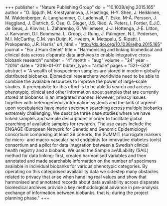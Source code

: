 +++
publisher = "Nature Publishing Group"
doi = "10.1038/ejhg.2015.165"
author = "O. Spjuth, M. Krestyaninova, J. Hastings, H-Y. Shen, J. Heikkinen, M. Waldenberger, A. Langhammer, C. Ladenvall, T. Esko, M-Å. Persson, J. Heggland, J. Dietrich, S. Ose, C. Gieger, J.S. Ried, A. Peters, I. Fortier, E.J.C. de Geus, J. Klovins, L. Zaharenko, G. Willemsen, J-J. Hottenga, J-E. Litton, J. Karvanen, D.I. Boomsma, L. Groop, J. Rung, J. Palmgren, N.L. Pedersen, M.I. McCarthy, C.M. van Duijn, K. Hveem, A. Metspalu, S. Ripatti, I. Prokopenko, J.R. Harris"
url_html = "http://dx.doi.org/10.1038/ejhg.2015.165"
journal = "Eur J Hum Genet"
title = "Harmonising and linking biomedical and clinical data across disparate data archives to enable integrative cross-biobank research"
number = "4"
month = "aug"
volume = "24"
year = "2016"
date = "2016-01-01"
bibtex_type = "article"
pages = "521--528"
abstract = "A wealth of biospecimen samples are stored in modern globally distributed biobanks. Biomedical researchers worldwide need to be able to combine the available resources to improve the power of large-scale studies. A prerequisite for this effort is to be able to search and access phenotypic, clinical and other information about samples that are currently stored at biobanks in an integrated manner. However, privacy issues together with heterogeneous information systems and the lack of agreed-upon vocabularies have made specimen searching across multiple biobanks extremely challenging. We describe three case studies where we have linked samples and sample descriptions in order to facilitate global searching of available samples for research. The use cases include the ENGAGE (European Network for Genetic and Genomic Epidemiology) consortium comprising at least 39 cohorts, the SUMMIT (surrogate markers for micro- and macro-vascular hard endpoints for innovative diabetes tools) consortium and a pilot for data integration between a Swedish clinical health registry and a biobank. We used the Sample avAILability (SAIL) method for data linking: first, created harmonised variables and then annotated and made searchable information on the number of specimens available in individual biobanks for various phenotypic categories. By operating on this categorised availability data we sidestep many obstacles related to privacy that arise when handling real values and show that harmonised and annotated records about data availability across disparate biomedical archives provide a key methodological advance in pre-analysis exchange of information between biobanks, that is, during the project planning phase."
+++

